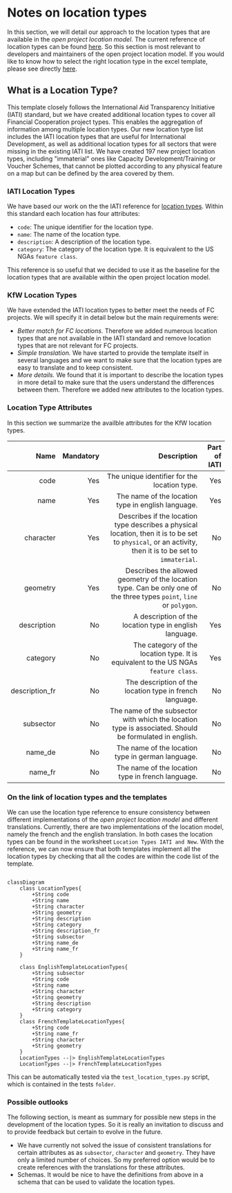 # Notes on location types

In this section, we will detail our approach to the location types that are available in the *open project location model*. The current reference of location types can be found [here](https://github.com/openkfw/open-geodata-model/blob/main/references/kfw_location_type.xlsx). So this section is most relevant to developers and maintainers of the open project location model. If you would like to know how to select the right location type in the excel template, please see directly [here](../technical_notes.md#what-is-a-location-type).

## What is a Location Type?

This template closely follows the International Aid Transparency Initiative (IATI) standard, but we have created additional location types to cover all Financial Cooperation project types. This enables the aggregation of information among multiple location types. Our new location type list includes the IATI location types that are useful for International Development, as well as additional location types for all sectors that were missing in the existing IATI list. We have created 197 new project location types, including "immaterial" ones like Capacity Development/Training or Voucher Schemes, that cannot be plotted according to any physical feature on a map but can be defined by the area covered by them.

### IATI Location Types

We have based our work on the the IATI reference for [location types](https://iatistandard.org/en/iati-standard/203/codelists/locationtype/). Within this standard each location has four attributes:

- `code`: The unique identifier for the location type.
- `name`: The name of the location type.
- `description`: A description of the location type.
- `category`: The category of the location type. It is equivalent to the US NGAs `feature class`.

This reference is so useful that we decided to use it as the baseline for the location types that are available within the open project location model.

### KfW Location Types

We have extended the IATI location types to better meet the needs of FC projects. We will specify it in detail below but the main requirements were:

- *Better match for FC locations.* Therefore we added numerous location types that are not available in the IATI standard and remove location types that are not relevant for FC projects.
- *Simple translation.* We have started to provide the template itself in several languages and we want to make sure that the location types are easy to translate and to keep consistent.
- *More details.* We found that it is important to describe the location types in more detail to make sure that the users understand the differences between them. Therefore we added new attributes to the location types.

### Location Type Attributes

In this section we summarize the availble attributes for the KfW location types.

|       **Name** | **Mandatory** |                                                                                                                                         **Description** | **Part of IATI** |
|---------------:|--------------:|--------------------------------------------------------------------------------------------------------------------------------------------------------:|-----------------:|
|           code |           Yes |                                                                                                            The unique identifier for the location type. |              Yes |
|           name |           Yes |                                                                                                      The name of the location type in english language. |              Yes |
|      character |           Yes | Describes if the location type describes a physical location, then it is to be set to `physical`, or an activity, then it is to be set to `immaterial`. |               No |
|       geometry |           Yes |                                   Describes the allowed geometry of the location type. Can be only one of the three types `point`, `line` or `polygon`. |               No |
|    description |            No |                                                                                                 A description of the location type in english language. |              Yes |
|       category |            No |                                                                     The category of the location type. It is equivalent to the US NGAs `feature class`. |              Yes |
| description_fr |            No |                                                                                                The description of the location type in french language. |               No |
|      subsector |            No |                                                  The name of the subsector with which the location type is associated. Should be formulated in english. |               No |
|        name_de |            No |                                                                                                       The name of the location type in german language. |               No |
|        name_fr |            No |                                                                                                       The name of the location type in french language. |               No |

### On the link of location types and the templates

We can use the location type reference to ensure consistency between different implementations of the *open project location model* and different translations. Currently, there are two implementations of the location model, namely the french and the english translation. In both cases the location types can be found in the worksheet `Location Types IATI and New`. With the reference, we can now ensure that both templates implement all the location types by checking that all the codes are within the code list of the template. 

```mermaid

classDiagram
    class LocationTypes{
        +String code
        +String name
        +String character
        +String geometry
        +String description
        +String category
        +String description_fr
        +String subsector
        +String name_de
        +String name_fr
    }

    class EnglishTemplateLocationTypes{
        +String subsector
        +String code
        +String name
        +String character
        +String geometry
        +String description
        +String category
    }
    class FrenchTemplateLocationTypes{
        +String code        
        +String name_fr
        +String character
        +String geometry
    }
    LocationTypes --|> EnglishTemplateLocationTypes
    LocationTypes --|> FrenchTemplateLocationTypes
```



This can be automatically tested via the `test_location_types.py` script, which is contained in the tests `folder`.

### Possible outlooks

The following section, is meant as summary for possible new steps in the development of the location types. So it is really an invitation to discuss and to provide feedback but certain to evolve in the future.

- We have currently not solved the issue of consistent translations for certain attributes as as `subsector`, `character` and `geometry`. They have only a limited number of choices. So my preferred option would be to create references with the translations for these attributes.
- Schemas. It would be nice to have the definitions from above in a schema that can be used to validate the location types.
